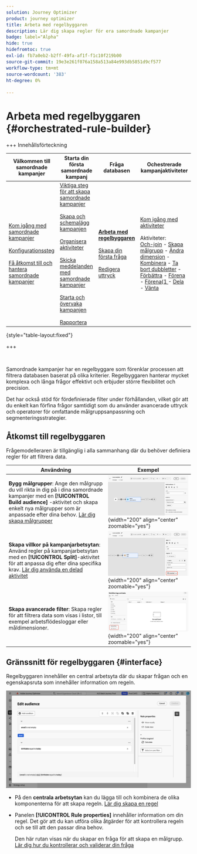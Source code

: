 ```yaml
---
solution: Journey Optimizer
product: journey optimizer
title: Arbeta med regelbyggaren
description: Lär dig skapa regler för era samordnade kampanjer
badge: label="Alpha"
hide: true
hidefromtoc: true
exl-id: fb7a0eb2-b2ff-49fa-af1f-f1c10f219b00
source-git-commit: 19e3e261f076a158a513a84e993db5851d9cf577
workflow-type: tm+mt
source-wordcount: '383'
ht-degree: 0%

---
```



# Arbeta med regelbyggaren {#orchestrated-rule-builder}

+++ Innehållsförteckning

| Välkommen till samordnade kampanjer | Starta din första samordnade kampanj | Fråga databasen | Ochestrerade kampanjaktiviteter |
|---|---|---|---|
| [Kom igång med samordnade kampanjer](gs-orchestrated-campaigns.md)<br/><br/>[Konfigurationssteg](configuration-steps.md)<br/><br/>[Få åtkomst till och hantera samordnade kampanjer](access-manage-orchestrated-campaigns.md) | [Viktiga steg för att skapa samordnade kampanjer](gs-campaign-creation.md)<br/><br/>[Skapa och schemalägg kampanjen](create-orchestrated-campaign.md)<br/><br/>[Organisera aktiviteter](orchestrate-activities.md)<br/><br/>[Skicka meddelanden med samordnade kampanjer](send-messages.md)<br/><br/>[Starta och övervaka kampanjen](start-monitor-campaigns.md)<br/><br/>[Rapportera](reporting-campaigns.md) | <b>[Arbeta med regelbyggaren](orchestrated-rule-builder.md)</b><br/><br/>[Skapa din första fråga](build-query.md)<br/><br/>[Redigera uttryck](edit-expressions.md) | [Kom igång med aktiviteter](activities/about-activities.md)<br/><br/>Aktiviteter:<br/>[Och-join](activities/and-join.md) - [Skapa målgrupp](activities/build-audience.md) - [Ändra dimension](activities/change-dimension.md) - [Kombinera](activities/combine.md) - [Ta bort dubbletter](activities/deduplication.md) - [Förbättra](activities/enrichment.md) - [Förena](activities/fork.md) - [Förena{1 ](activities/reconciliation.md) - [Dela](activities/split.md) - [Vänta](activities/wait.md) |

{style="table-layout:fixed"}

+++

<br/>

Samordnade kampanjer har en regelbyggare som förenklar processen att filtrera databasen baserat på olika kriterier. Regelbyggaren hanterar mycket komplexa och långa frågor effektivt och erbjuder större flexibilitet och precision.

Det har också stöd för fördefinierade filter under förhållanden, vilket gör att du enkelt kan förfina frågor samtidigt som du använder avancerade uttryck och operatorer för omfattande målgruppsanpassning och segmenteringsstrategier.

## Åtkomst till regelbyggaren

Frågemodelleraren är tillgänglig i alla sammanhang där du behöver definiera regler för att filtrera data.

| Användning | Exempel |
|  ---  |  ---  |
| **Bygg målgrupper**: Ange den målgrupp du vill rikta in dig på i dina samordnade kampanjer med en **[!UICONTROL Build audience]** -aktivitet och skapa enkelt nya målgrupper som är anpassade efter dina behov. [Lär dig skapa målgrupper](../orchestrated/activities/build-audience.md) | ![Bild som visar hur du kommer åt gränssnittet för målgruppsskapande](assets/query-access-audience.png){width="200" align="center" zoomable="yes"} |
| **Skapa villkor på kampanjarbetsytan**: Använd regler på kampanjarbetsytan med en **[!UICONTROL Split]**-aktivitet för att anpassa dig efter dina specifika krav. [Lär dig använda en delad aktivitet](../orchestrated/activities/split.md) | ![Bild som visar hur du får åtkomst till alternativ för anpassning av arbetsflöden](assets/query-access-split.png){width="200" align="center" zoomable="yes"} |
| **Skapa avancerade filter**: Skapa regler för att filtrera data som visas i listor, till exempel arbetsflödesloggar eller måldimensioner. | ![Bild som visar hur du anpassar listfilter](assets/query-access-advanced-filters.png){width="200" align="center" zoomable="yes"} |

## Gränssnitt för regelbyggaren {#interface}

Regelbyggaren innehåller en central arbetsyta där du skapar frågan och en egenskapsruta som innehåller information om regeln.

![Bild som visar gränssnittet för regelbyggaren](assets/rule-builder-interface.png)

* På den **centrala arbetsytan** kan du lägga till och kombinera de olika komponenterna för att skapa regeln. [Lär dig skapa en regel](../orchestrated/build-query.md)

* Panelen **[!UICONTROL Rule properties]** innehåller information om din regel. Det gör att du kan utföra olika åtgärder för att kontrollera regeln och se till att den passar dina behov.

  Den här rutan visas när du skapar en fråga för att skapa en målgrupp. [Lär dig hur du kontrollerar och validerar din fråga](build-query.md#check-and-validate-your-query)
